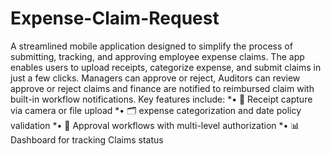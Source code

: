 # Expense-Claim-Request

A streamlined mobile application designed to simplify the process of submitting, tracking, and approving employee expense claims. The app enables users to upload receipts, categorize expense, and submit claims in just a few clicks. Managers can approve or reject, Auditors can review approve or reject claims and finance are notified to reimbursed claim with built-in workflow notifications.
Key features include:
*•	📸 Receipt capture via camera or file upload
*•	🗂️ expense categorization and date policy validation
*•	🔄 Approval workflows with multi-level authorization
*•	📊 Dashboard for tracking Claims status
